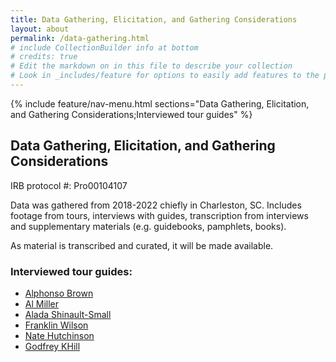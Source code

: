 ```yaml
---
title: Data Gathering, Elicitation, and Gathering Considerations
layout: about
permalink: /data-gathering.html
# include CollectionBuilder info at bottom
# credits: true
# Edit the markdown on in this file to describe your collection
# Look in _includes/feature for options to easily add features to the page
---
```


{% include feature/nav-menu.html sections="Data Gathering, Elicitation, and Gathering Considerations;Interviewed tour guides" %}

## Data Gathering, Elicitation, and Gathering Considerations

IRB protocol #: Pro00104107

Data was gathered from 2018-2022 chiefly in Charleston, SC. Includes footage from tours, interviews with guides, transcription from interviews and supplementary materials (e.g. guidebooks, pamphlets, books).

As material is transcribed and curated, it will be made available.

### Interviewed tour guides:
- [Alphonso Brown](https://gullahtours.com/gullah/about-alphonso-brown/)
- [Al Miller](https://sitesandinsightstours.com/pages/meet-al-miller)
- [Alada Shinault-Small](https://discoversouthcarolina.com/products/25202)
- [Franklin Wilson](https://www.franklycharleston.com/about-us)
- [Nate Hutchinson](https://charlestonafricanamericantours.com/)
- [Godfrey KHill](https://gullahgeecheetours.com/bio/)